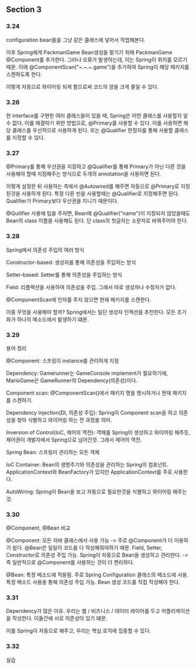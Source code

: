 ## Section 3
### 3.24
configuration bean들을 그냥 같은 클래스에 넣어서 작업해본다.

이후 Spring에게 PackmanGame Bean생성을 맡기기 위해 PackmanGame @Component를 추가한다.
그러나 오류가 발생하는데, 이는 Spring이 위치를 모르기 때문. 이에 @ComponentScan("~.~.~.game")을 추가하여 Spring이 해당 패키지를 스캔하도록 한다.

이렇게 자동으로 와이어링 되게 함으로써 코드의 양을 크게 줄일 수 있다.

### 3.26
한 interface를 구현한 여러 클래스들이 있을 때, Spring은 어떤 클래스를 사용할지 알 수 없다.
이를 해결하기 위한 방법으로, @Primary를 사용할 수 있다. 이를 사용하면 해당 클래스를 우선적으로 사용하게 된다.
또는 @Qualifier 한정자를 통해 사용할 클래스를 지정할 수 있다.

### 3.27
@Primary를 통해 우선권을 지정하고 @Qualifier를 통해 Primary가 아닌 다른 것을 사용해야 할때 지정해주는 방식으로 두개의 annotation을 사용하면 된다.

이렇게 설정한 뒤 사용하는 측에서 @Autowired를 해주면 자동으로 @Primary로 지정된것을 사용하게 된다. 특정 다른 빈을 사용할때는 @Qualifier로 지정해주면 된다.
Qualifier가 Primary보다 우선권을 지니기 때문이다.

@Quilifier 사용에 팁을 주자면, Bean에 @Qualifier("name")이 지정되지 않았을때도 Bean의 class 이름을 사용해도 된다. 단 class의 첫글자는 소문자로 바꿔주어야 한다.

### 3.28
Spring에서 의존성 주입의 여러 방식

Constructor-based: 생성자를 통해 의존성을 주입하는 방식

Setter-based: Setter를 통해 의존성을 주입하는 방식

Field: 리플렉션을 사용하여 의존성을 주입. 그래서 따로 생성자나 수정자가 없다.

@ComponentScan에 인자를 주지 않으면 현재 패키지를 스캔한다.

이중 무엇을 사용해야 할까? Spring에서는 일단 생성자 인젝션을 추천한다. 모든 초기화가 하나의 메소드에서 발생하기 떄문.

### 3.29
용어 정리

@Component: 스프링이 instance를 관리하게 지정

Dependency: Gamerunner는 GameConsole implement가 필요하기에, MarioGame은 GameRunner의 Dependency(의존성)이다.

Component scan: @ComponentScan()에서 패키지 명을 명시하거나 현재 패키지를 스캔하기.

Dependency Injection(DI, 의존성 주입): Spring이 Component scan을 하고 의존성을 찾아 식별하고 와이어링 하는 전 과정을 의미.

Inversion of Control(IoC, 제어의 역전): 객체를 Spring이 생성하고 와이어링 해주듯, 제어권이 개발자에서 Spring으로 넘어간것. 그래서 제어의 역전.

Spring Bean: 스프링이 관리하는 모든 객체

IoC Container: Bean의 생명주기와 의존성을 관리하는 Spring의 컴포넌트. ApplicationContext와 BeanFactory가 있지만 ApplicationContext를 주로 사용한다.

AutoWiring: Spring이 Bean을 보고 자동으로 필요한것을 식별하고 와이어링 해주는 것.

### 3.30
@Component, @Bean 비교

@Component: 모든 자바 클래스에서 사용 가능
-> 주로 @Component가 더 이용하기 쉽다. @Bean은 일일이 코드를 다 작성해줘야하기 때문.
Field, Setter, Constructor로 의존성 주입 가능.
Spring이 자동으로 Bean을 생성하고 관리한다.
-> 즉 일반적으로 @Component를 사용하는 것이 더 편리하다. 

@Bean: 특정 메소드에 적용됨. 주로 Spring Configuration 클래스의 메소드에 사용.
특정 메소드 사용을 통해 의존성 주입 가능.
Bean 생성 코드를 직접 작성해야 한다.

### 3.31
Dependency가 많은 이유. 우리는 웹 / 비즈니스 / 데이터 레이어를 두고 어플리케이션을 작성한다. 이들간에 서로 의존성이 있기 떄문.

이를 Spring이 자동으로 해주고, 우리는 핵심 로직에 집중할 수 있다.

### 3.32
실습